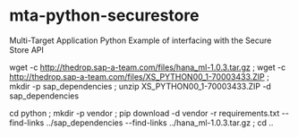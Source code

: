 # mta-python-securestore
Multi-Target Application Python Example of interfacing with the Secure Store API

wget -c http://thedrop.sap-a-team.com/files/hana_ml-1.0.3.tar.gz ; wget -c http://thedrop.sap-a-team.com/files/XS_PYTHON00_1-70003433.ZIP ; mkdir -p sap_dependencies ; unzip XS_PYTHON00_1-70003433.ZIP -d sap_dependencies

cd python ; mkdir -p vendor ; pip download -d vendor -r requirements.txt --find-links ../sap_dependencies --find-links ../hana_ml-1.0.3.tar.gz ; cd ..

